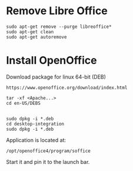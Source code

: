 # Remove Libre Office

```commandline
sudo apt-get remove --purge libreoffice*
sudo apt-get clean
sudo apt-get autoremove
```

# Install OpenOffice
Download package for linux 64-bit (DEB)

```commandline
https://www.openoffice.org/download/index.html

tar -xf <Apache...>
cd en-US/DEBS


sudo dpkg -i *.deb    
cd desktop-integration    
sudo dpkg -i *.deb
```

Application is located at:
```commandline
/opt/openoffice4/program/soffice
```

Start it and pin it to the launch bar.